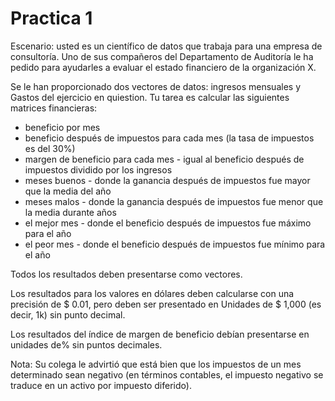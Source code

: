 # Practica 1
Escenario: usted es un científico de datos que trabaja para una empresa de consultoría.
Uno de sus compañeros del Departamento de Auditoría le ha pedido
para ayudarles a evaluar el estado financiero de la organización X.

Se le han proporcionado dos vectores de datos: ingresos mensuales y
Gastos del ejercicio en quiestion. Tu tarea es calcular
las siguientes matrices financieras:

- beneficio por mes
- beneficio después de impuestos para cada mes (la tasa de impuestos es del 30%)
- margen de beneficio para cada mes - igual al beneficio después de impuestos dividido por los ingresos
- meses buenos - donde la ganancia después de impuestos fue mayor que la media del año
- meses malos - donde la ganancia después de impuestos fue menor que la media durante años
- el mejor mes - donde el beneficio después de impuestos fue máximo para el año
- el peor mes - donde el beneficio después de impuestos fue mínimo para el año

Todos los resultados deben presentarse como vectores.

Los resultados para los valores en dólares deben calcularse con una precisión de $ 0.01, pero deben ser
presentado en Unidades de $ 1,000 (es decir, 1k) sin punto decimal.

Los resultados del índice de margen de beneficio debían presentarse en unidades de% sin
puntos decimales.

Nota: Su colega le advirtió que está bien que los impuestos de un mes determinado sean
negativo (en términos contables, el impuesto negativo se traduce en un activo por impuesto diferido).
